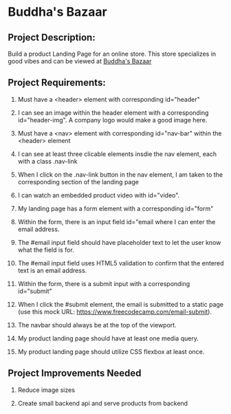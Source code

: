 # Buddha's Bazaar

## Project Description: 
Build a product Landing Page for an online store.  This store specializes in good vibes and can be viewed at <a href="http://198.211.29.93:8082/" target="_blank">Buddha's Bazaar</a>


## Project Requirements:

1.	Must have a \<header> element with corresponding id="header"

2.	I can see an image within the header element with a corresponding id="header-img". A company logo would make a good image here.

3.	Must have a \<nav> element with corresponding id="nav-bar" within the \<header> element

4.  I can see at least three clicable elements insdie the nav element, each with a class .nav-link

5.  When I click on the .nav-link button in the nav element, I am taken to the corresponding section of the landing page

6.	I can watch an embedded product video with id="video".

7.	My landing page has a form element with a corresponding id="form"

8.	Within the form, there is an input field id="email where I can enter the email address.

9.	The #email input field should have placeholder text to let the user know what the field is for.

10.	The #email input field uses HTML5 validation to confirm that the entered text is an email address.

11.	Within the form, there is a submit input with a corresponding id="submit"

12.	When I click the #submit element, the email is submitted to a static page (use this mock URL: https://www.freecodecamp.com/email-submit).

13.	The navbar should always be at the top of the viewport.

14.	My product landing page should have at least one media query.

15.	My product landing page should utilize CSS flexbox at least once.

## Project Improvements Needed

1. Reduce image sizes

2. Create small backend api and serve products from backend

